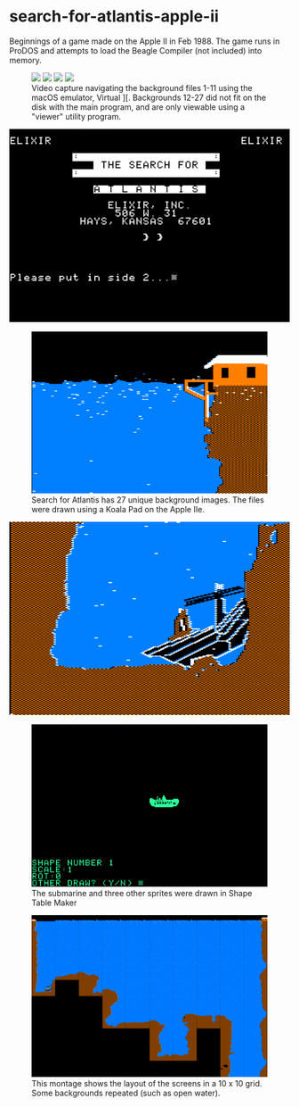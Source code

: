 # search-for-atlantis-apple-ii
Beginnings of a game made on the Apple II in Feb 1988. The game runs in ProDOS and attempts to load the Beagle Compiler (not included) into memory.

<figure>
<img src="https://github.com/stahlmanDesign/search-for-atlantis-apple-ii/raw/main/screen-capture/sfa-video.mov" type="video/mp4"/>
<img src="https://github.com/stahlmanDesign/search-for-atlantis-apple-ii/raw/main/screen-capture/sfa-video.mp4" type="video/mp4"/>
<img src="https://github.com/stahlmanDesign/search-for-atlantis-apple-ii/raw/main/screen-capture/sfa-video2.mp4" type="video/mp4"/>
<img src='./screen-capture/sfa-video2.mp4' type="video/mp4"/>
<figCaption>Video capture navigating the background files 1-11 using the macOS emulator, Virtual ][. Backgrounds 12-27 did not fit on the disk with the main program, and are only viewable using a "viewer" utility program.</figCaption>
</figure>

<img src='./screen-capture/sfa title screen.tiff'/>

<figure>
<img src='./screen-capture/s3.tiff'/>
<figCaption>Search for Atlantis has 27 unique background images. The files were drawn using a Koala Pad on the Apple IIe.</figCaption>
</figure>
<img src='./screen-capture/s9.tiff'/>

<figure>
<img src='./screen-capture/sfa shape1-mono.tiff'/>
<figCaption>The submarine and three other sprites were drawn in Shape Table Maker</figCaption>
</figure>

<figure>
<img src='./screen-capture/sfa-all-screens-montage.png'/>
<figCaption>This montage shows the layout of the screens in a 10 x 10 grid. Some backgrounds repeated (such as open water).</figCaption>
</figure>